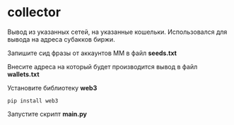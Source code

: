 # collector
Вывод из указанных сетей, на указанные кошельки. Использовался для вывода на адреса субакков биржи.

Запишите сид фразы от аккаунтов ММ в файл **seeds.txt**

Внесите адреса на который будет производится вывод в файл **wallets.txt**

Установите библиотеку **web3**
```
pip install web3
```
Запустите скрипт **main.py**
